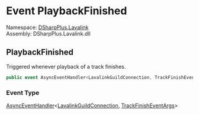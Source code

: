 # Event PlaybackFinished

Namespace: [DSharpPlus.Lavalink](DSharpPlus.Lavalink.md)  
Assembly: DSharpPlus.Lavalink.dll

## <a id="DSharpPlus_Lavalink_LavalinkGuildConnection_PlaybackFinished"></a>PlaybackFinished

Triggered whenever playback of a track finishes.

```csharp
public event AsyncEventHandler<LavalinkGuildConnection, TrackFinishEventArgs> PlaybackFinished
```

### Event Type

[AsyncEventHandler](DSharpPlus.AsyncEvents.AsyncEventHandler\-2.md)<[LavalinkGuildConnection](DSharpPlus.Lavalink.LavalinkGuildConnection.md), [TrackFinishEventArgs](DSharpPlus.Lavalink.EventArgs.TrackFinishEventArgs.md)\>

